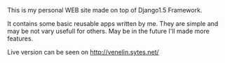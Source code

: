 This is my personal WEB site made on top of Django1.5 Framework.

It contains some basic reusable apps written by me. They are simple and may be
not vary usefull for others. May be in the future I'll made more features.

Live version can be seen on http://venelin.sytes.net/
